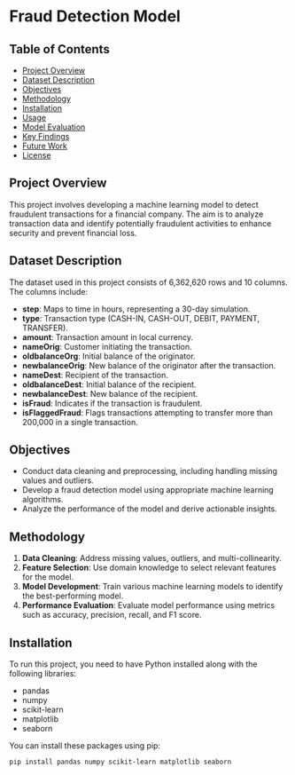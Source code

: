 # Fraud Detection Model

## Table of Contents
- [Project Overview](#project-overview)
- [Dataset Description](#dataset-description)
- [Objectives](#objectives)
- [Methodology](#methodology)
- [Installation](#installation)
- [Usage](#usage)
- [Model Evaluation](#model-evaluation)
- [Key Findings](#key-findings)
- [Future Work](#future-work)
- [License](#license)

## Project Overview
This project involves developing a machine learning model to detect fraudulent transactions for a financial company. The aim is to analyze transaction data and identify potentially fraudulent activities to enhance security and prevent financial loss.

## Dataset Description
The dataset used in this project consists of 6,362,620 rows and 10 columns. The columns include:
- **step**: Maps to time in hours, representing a 30-day simulation.
- **type**: Transaction type (CASH-IN, CASH-OUT, DEBIT, PAYMENT, TRANSFER).
- **amount**: Transaction amount in local currency.
- **nameOrig**: Customer initiating the transaction.
- **oldbalanceOrg**: Initial balance of the originator.
- **newbalanceOrig**: New balance of the originator after the transaction.
- **nameDest**: Recipient of the transaction.
- **oldbalanceDest**: Initial balance of the recipient.
- **newbalanceDest**: New balance of the recipient.
- **isFraud**: Indicates if the transaction is fraudulent.
- **isFlaggedFraud**: Flags transactions attempting to transfer more than 200,000 in a single transaction.

## Objectives
- Conduct data cleaning and preprocessing, including handling missing values and outliers.
- Develop a fraud detection model using appropriate machine learning algorithms.
- Analyze the performance of the model and derive actionable insights.

## Methodology
1. **Data Cleaning**: Address missing values, outliers, and multi-collinearity.
2. **Feature Selection**: Use domain knowledge to select relevant features for the model.
3. **Model Development**: Train various machine learning models to identify the best-performing model.
4. **Performance Evaluation**: Evaluate model performance using metrics such as accuracy, precision, recall, and F1 score.

## Installation
To run this project, you need to have Python installed along with the following libraries:
- pandas
- numpy
- scikit-learn
- matplotlib
- seaborn

You can install these packages using pip:
```bash
pip install pandas numpy scikit-learn matplotlib seaborn
